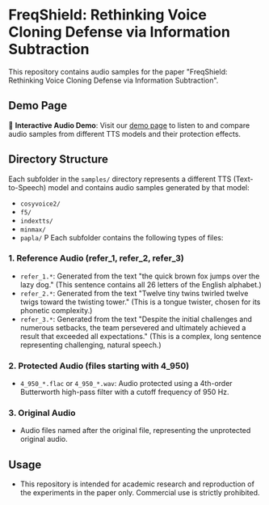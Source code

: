 
# FreqShield: Rethinking Voice Cloning Defense via Information Subtraction

This repository contains audio samples for the paper "FreqShield: Rethinking Voice Cloning Defense via Information Subtraction".

## Demo Page

🎵 **Interactive Audio Demo**: Visit our [demo page](URL_TO_BE_FILLED) to listen to and compare audio samples from different TTS models and their protection effects.

## Directory Structure

Each subfolder in the `samples/` directory represents a different TTS (Text-to-Speech) model and contains audio samples generated by that model:

- `cosyvoice2/`
- `f5/`
- `indextts/`
- `minmax/`
- `papla/`
P
Each subfolder contains the following types of files:


### 1. Reference Audio (refer_1, refer_2, refer_3)
- `refer_1.*`: Generated from the text "the quick brown fox jumps over the lazy dog." (This sentence contains all 26 letters of the English alphabet.)
- `refer_2.*`: Generated from the text "Twelve tiny twins twirled twelve twigs toward the twisting tower." (This is a tongue twister, chosen for its phonetic complexity.)
- `refer_3.*`: Generated from the text "Despite the initial challenges and numerous setbacks, the team persevered and ultimately achieved a result that exceeded all expectations." (This is a complex, long sentence representing challenging, natural speech.)

### 2. Protected Audio (files starting with 4_950)
- `4_950_*.flac` or `4_950_*.wav`: Audio protected using a 4th-order Butterworth high-pass filter with a cutoff frequency of 950 Hz.

### 3. Original Audio
- Audio files named after the original file, representing the unprotected original audio.

## Usage

- This repository is intended for academic research and reproduction of the experiments in the paper only. Commercial use is strictly prohibited.

